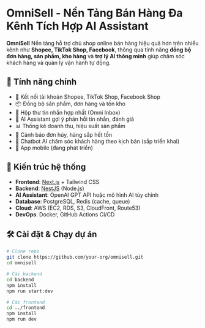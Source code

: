 # OmniSell - Nền Tảng Bán Hàng Đa Kênh Tích Hợp AI Assistant

**OmniSell** Nền tảng hỗ trợ chủ shop online bán hàng hiệu quả hơn trên nhiều kênh như **Shopee, TikTok Shop, Facebook**, thông qua tính năng **đồng bộ đơn hàng, sản phẩm, kho hàng** và **trợ lý AI thông minh** giúp chăm sóc khách hàng và quản lý vận hành tự động.

## 🚀 Tính năng chính

- 🔗 Kết nối tài khoản Shopee, TikTok Shop, Facebook Shop
- 📦 Đồng bộ sản phẩm, đơn hàng và tồn kho
- 💬 Hộp thư tin nhắn hợp nhất (Omni Inbox)
- 🤖 AI Assistant gợi ý phản hồi tin nhắn, đánh giá
- 📊 Thống kê doanh thu, hiệu suất sản phẩm
- 🔔 Cảnh báo đơn hủy, hàng sắp hết tồn
- 🧠 Chatbot AI chăm sóc khách hàng theo kịch bản (sắp triển khai)
- 📱 App mobile (đang phát triển)

## 🧩 Kiến trúc hệ thống

- **Frontend**: [Next.js](https://nextjs.org/) + Tailwind CSS
- **Backend**: [NestJS](https://nestjs.com/) (Node.js)
- **AI Assistant**: OpenAI GPT API hoặc mô hình AI tùy chỉnh
- **Database**: PostgreSQL, Redis (cache, queue)
- **Cloud**: AWS (EC2, RDS, S3, CloudFront, Route53)
- **DevOps**: Docker, GitHub Actions CI/CD

## 🛠️ Cài đặt & Chạy dự án

```bash
# Clone repo
git clone https://github.com/your-org/omnisell.git
cd omnisell

# Cài backend
cd backend
npm install
npm run start:dev

# Cài frontend
cd ../frontend
npm install
npm run dev
